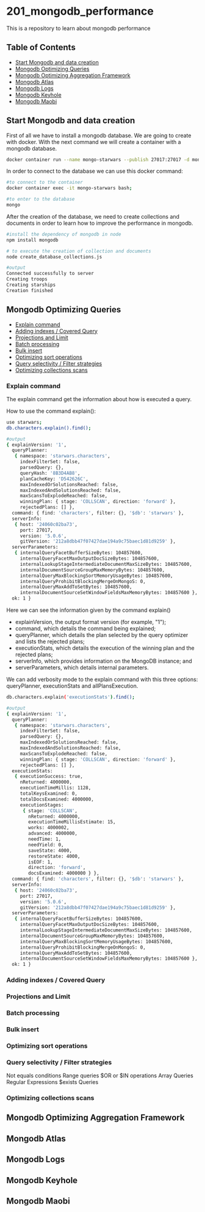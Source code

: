 # 201_mongodb_performance
This is a repository to learn about mongodb performance

## Table of Contents
* [Start Mongodb and data creation](#start-mongodb-and-data-creation)
* [Mongodb Optimizing Queries](#mongodb-optimizing-queries)
* [Mongodb Optimizing Aggregation Framework](#mongodb-optimizing-aggregation-framework)
* [Mongodb Atlas](#mongodb-atlas)
* [Mongodb Logs](#mongodb-logs)
* [Mongodb Keyhole](#mongodb-keyhole)
* [Mongodb Maobi](#mongodb-maobi)

## Start Mongodb and data creation
First of all we have to install a mongodb database. We are going to create with docker. With the next command we will create a container with a mongodb database.
```sh
docker container run --name mongo-starwars --publish 27017:27017 -d mongo
```

In order to connect to the database we can use this docker command:
```sh
#to connect to the container
docker container exec -it mongo-starwars bash;

#to enter to the database
mongo
```

After the creation of the database, we need to create collections and documents in order to learn how to improve the performance in mongodb.
```sh
#install the dependency of mongodb in node
npm install mongodb

# to execute the creation of collection and documents
node create_database_collections.js

#output
Connected successfully to server
Creating troops
Creating starships
Creation finished
```

## Mongodb Optimizing Queries
* [Explain command](#explain-command)
* [Adding indexes / Covered Query](#adding-indexes--covered-query)
* [Projections and Limit](#projections-and-limit)
* [Batch processing](#batch-processing)
* [Bulk insert](#bulk-insert)
* [Optimizing sort operations](#optimizing-sort-operations)
* [Query selectivity / Filter strategies](#query-selectivity--filter-strategies)
* [Optimizing collections scans](#optimizing-collections-scans)

### Explain command
The explain command get the information about how is executed a query.

How to use the command explain():
```sh
use starwars;
db.characters.explain().find();

#output
{ explainVersion: '1',
  queryPlanner: 
   { namespace: 'starwars.characters',
     indexFilterSet: false,
     parsedQuery: {},
     queryHash: '8B3D4AB8',
     planCacheKey: 'D542626C',
     maxIndexedOrSolutionsReached: false,
     maxIndexedAndSolutionsReached: false,
     maxScansToExplodeReached: false,
     winningPlan: { stage: 'COLLSCAN', direction: 'forward' },
     rejectedPlans: [] },
  command: { find: 'characters', filter: {}, '$db': 'starwars' },
  serverInfo: 
   { host: '24060c02ba73',
     port: 27017,
     version: '5.0.6',
     gitVersion: '212a8dbb47f07427dae194a9c75baec1d81d9259' },
  serverParameters: 
   { internalQueryFacetBufferSizeBytes: 104857600,
     internalQueryFacetMaxOutputDocSizeBytes: 104857600,
     internalLookupStageIntermediateDocumentMaxSizeBytes: 104857600,
     internalDocumentSourceGroupMaxMemoryBytes: 104857600,
     internalQueryMaxBlockingSortMemoryUsageBytes: 104857600,
     internalQueryProhibitBlockingMergeOnMongoS: 0,
     internalQueryMaxAddToSetBytes: 104857600,
     internalDocumentSourceSetWindowFieldsMaxMemoryBytes: 104857600 },
  ok: 1 }
```

Here we can see the information given by the command explain()
- explainVersion, the output format version (for example, "1");
- command, which details the command being explained;
- queryPlanner, which details the plan selected by the query optimizer and lists the rejected plans;
- executionStats, which details the execution of the winning plan and the rejected plans;
- serverInfo, which provides information on the MongoDB instance; and
- serverParameters, which details internal parameters.

We can add verbosity mode to the explain command with this three options: queryPlanner, executionStats and allPlansExecution.
```sh
db.characters.explain('executionStats').find();

#output
{ explainVersion: '1',
  queryPlanner: 
   { namespace: 'starwars.characters',
     indexFilterSet: false,
     parsedQuery: {},
     maxIndexedOrSolutionsReached: false,
     maxIndexedAndSolutionsReached: false,
     maxScansToExplodeReached: false,
     winningPlan: { stage: 'COLLSCAN', direction: 'forward' },
     rejectedPlans: [] },
  executionStats: 
   { executionSuccess: true,
     nReturned: 4000000,
     executionTimeMillis: 1128,
     totalKeysExamined: 0,
     totalDocsExamined: 4000000,
     executionStages: 
      { stage: 'COLLSCAN',
        nReturned: 4000000,
        executionTimeMillisEstimate: 15,
        works: 4000002,
        advanced: 4000000,
        needTime: 1,
        needYield: 0,
        saveState: 4000,
        restoreState: 4000,
        isEOF: 1,
        direction: 'forward',
        docsExamined: 4000000 } },
  command: { find: 'characters', filter: {}, '$db': 'starwars' },
  serverInfo: 
   { host: '24060c02ba73',
     port: 27017,
     version: '5.0.6',
     gitVersion: '212a8dbb47f07427dae194a9c75baec1d81d9259' },
  serverParameters: 
   { internalQueryFacetBufferSizeBytes: 104857600,
     internalQueryFacetMaxOutputDocSizeBytes: 104857600,
     internalLookupStageIntermediateDocumentMaxSizeBytes: 104857600,
     internalDocumentSourceGroupMaxMemoryBytes: 104857600,
     internalQueryMaxBlockingSortMemoryUsageBytes: 104857600,
     internalQueryProhibitBlockingMergeOnMongoS: 0,
     internalQueryMaxAddToSetBytes: 104857600,
     internalDocumentSourceSetWindowFieldsMaxMemoryBytes: 104857600 },
  ok: 1 }
```

### Adding indexes / Covered Query
### Projections and Limit
### Batch processing
### Bulk insert
### Optimizing sort operations
### Query selectivity / Filter strategies
Not equals conditions
Range queries
$OR or $IN operations
Array Queries
Regular Expressions
$exists Queries
### Optimizing collections scans

## Mongodb Optimizing Aggregation Framework
## Mongodb Atlas
## Mongodb Logs
## Mongodb Keyhole
## Mongodb Maobi